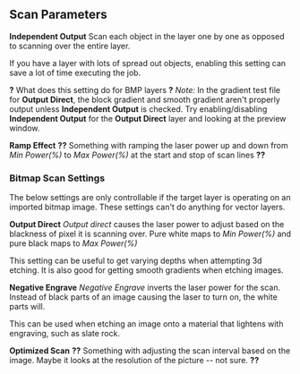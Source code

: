 ## Scan Parameters

**Independent Output**
Scan each object in the layer one by one as opposed to scanning over the entire
layer.

If you have a layer with lots of spread out objects, enabling this setting can
save a lot of time executing the job.

**?** What does this setting do for BMP layers **?**
*Note:* In the gradient test file for **Output Direct**, the block gradient and
smooth gradient aren't properly output unless **Independent Output** is checked.
Try enabling/disabling **Independent Output** for the **Output Direct** layer
and looking at the preview window.

**Ramp Effect**
**??**
Something with ramping the laser power up and down from *Min Power(%)* to *Max
Power(%)* at the start and stop of scan lines
**??**

### Bitmap Scan Settings
The below settings are only controllable if the target layer is operating on
an imported bitmap image. These settings can't do anything for vector layers.

**Output Direct**
*Output direct* causes the laser power to adjust based on the blackness of pixel
it is scanning over. Pure white maps to *Min Power(%)* and pure black maps to
*Max Power(%)*

This setting can be useful to get varying depths when attempting 3d etching. It
is also good for getting smooth gradients when etching images.

**Negative Engrave**
*Negative Engrave* inverts the laser power for the scan. Instead of black parts
of an image causing the laser to turn on, the white parts will.

This can be used when etching an image onto a material that lightens with
engraving, such as slate rock.

**Optimized Scan**
**??**
Something with adjusting the scan interval based on the image. Maybe it looks at
the resolution of the picture -- not sure.
**??**
